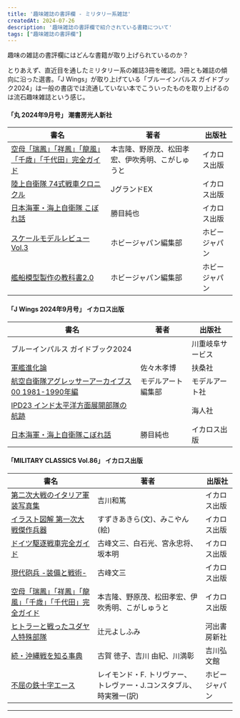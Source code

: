 ```yaml
---
title: '趣味雑誌の書評欄 - ミリタリー系雑誌'
createdAt: 2024-07-26
description: '趣味雑誌の書評欄で紹介されている書籍について'
tags: ["趣味雑誌の書評欄"]
---
```


趣味の雑誌の書評欄にはどんな書籍が取り上げられているのか？

とりあえず、直近目を通したミリタリー系の雑誌3冊を確認。3冊とも雑誌の傾向に沿った選書。「J Wings」が取り上げている「ブルーインパルス ガイドブック2024」は一般の書店では流通していない本でこういったものを取り上げるのは流石趣味雑誌という感じ。

<div class="book-list">
    <h4>「丸 2024年9月号」 潮書房光人新社</h4>
    <table>
        <thead>
            <tr><th>書名</th><th>著者</th><th>出版社</th>
            </tr>
        </thead>
        <tbody>
            <tr>
                <td><a href="https://amazon.co.jp/dp/4802214367">空母「瑞鳳」「祥鳳」「龍風」「千歳」「千代田」完全ガイド</a></td>
                <td>本吉隆、野原茂、松田孝宏、伊吹秀明、こがしゅうと</td>
                <td>イカロス出版</td>
            </tr>
            <tr>
                <td><a href="https://amazon.co.jp/dp/4802214251">陸上自衛隊 74式戦車クロニクル</a></td>
                <td>JグランドEX</td>
                <td>イカロス出版</td>
            </tr>
            <tr>
                <td><a href="https://amazon.co.jp/dp/4802214359">日本海軍・海上自衛隊 こぼれ話</a></td>
                <td>勝目純也</td>
                <td>イカロス出版</td>
            </tr>
            <tr>
                <td><a href="https://amazon.co.jp/dp/4798634743">スケールモデルレビュー Vol.3</a></td>
                <td>ホビージャパン編集部</td>
                <td>ホビージャパン</td>
            </tr>
            <tr>
                <td><a href="https://amazon.co.jp/dp/4798634417">艦船模型製作の教科書2.0</a></td>
                <td>ホビージャパン編集部</td>
                <td>ホビージャパン</td>
            </tr>
        </tbody>
    </table>
</div>

<div class="book-list">
    <h4>「J Wings 2024年9月号」 イカロス出版</h4>
    <table>
        <thead>
            <tr><th>書名</th><th>著者</th><th>出版社</th>
            </tr>
        </thead>
        <tbody>
            <tr>
                <td>ブルーインパルス ガイドブック2024</td>
                <td></td>
                <td>川重岐阜サービス</td>
            </tr>
            <tr>
                <td><a href="https://amazon.co.jp/dp/4594096808">軍艦進化論</a></td>
                <td>佐々木孝博</td>
                <td>扶桑社</td>
            </tr>
            <tr>
                <td><a href="https://amazon.co.jp/dp/B0D3TPD2TQ">航空自衛隊アグレッサーアーカイブス00 1981-1990年編</a></td>
                <td>モデルアート編集部</td>
                <td>モデルアート社</td>
            </tr>
            <tr>
                <td><a href="https://amazon.co.jp/dp/B00JEJFW9C">IPD23 インド太平洋方面展開部隊の航跡</a></td>
                <td></td>
                <td>海人社</td>
            </tr>
            <tr>
                <td><a href="https://amazon.co.jp/dp/4802214359">日本海軍・海上自衛隊こぼれ話</a></td>
                <td>勝目純也</td>
                <td>イカロス出版</td>
            </tr>
        </tbody>
    </table>
</div>

<div class="book-list">
    <h4>「MILITARY CLASSICS Vol.86」 イカロス出版</h4>
    <table>
        <thead>
            <tr><th>書名</th><th>著者</th><th>出版社</th>
            </tr>
        </thead>
        <tbody>
            <tr>
                <td><a href="https://amazon.co.jp/dp/4802214375">第二次大戦のイタリア軍装写真集</a></td>
                <td>吉川和篤</td>
                <td>イカロス出版</td>
            </tr>
            <tr>
                <td><a href="https://amazon.co.jp/dp/4802214677">イラスト図解 第一次大戦傑作兵器</a></td>
                <td>すずきあきら(文)、みこやん(絵)</td>
                <td>イカロス出版</td>
            </tr>
            <tr>
                <td><a href="https://amazon.co.jp/dp/4802214685">ドイツ駆逐戦車完全ガイド</a></td>
                <td>古峰文三、白石光、宮永忠将、坂本明</td>
                <td>イカロス出版</td>
            </tr>
            <tr>
                <td><a href="https://amazon.co.jp/dp/4802214243">現代砲兵 -装備と戦術-</a></td>
                <td>古峰文三</td>
                <td>イカロス出版</td>
            </tr>
            <tr>
                <td><a href="https://amazon.co.jp/dp/4802214367">空母「瑞鳳」「祥鳳」「龍風」「千歳」「千代田」完全ガイド</a></td>
                <td>本吉隆、野原茂、松田孝宏、伊吹秀明、こがしゅうと</td>
                <td>イカロス出版</td>
            </tr>
            <tr>
                <td><a href="https://amazon.co.jp/dp/4309229190">ヒトラーと戦ったユダヤ人特殊部隊</a></td>
                <td>辻元よしふみ</td>
                <td>河出書房新社</td>
            </tr>
            <tr>
                <td><a href="https://amazon.co.jp/dp/4642084517">続・沖縄戦を知る事典</a></td>
                <td>古賀 徳子、吉川 由紀、川満彰</td>
                <td>吉川弘文館</td>
            </tr>
            <tr>
                <td><a href="https://amazon.co.jp/dp/4798634298">不屈の鉄十字エース</a></td>
                <td>レイモンド・F. トリヴァー、トレヴァー・J.コンスタブル、時実雅一(訳)</td>
                <td>ホビージャパン</td>
            </tr>
        </tbody>
    </table>
</div>

---
